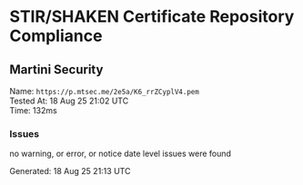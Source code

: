 # STIR/SHAKEN Certificate Repository Compliance

## Martini Security

Name: `https://p.mtsec.me/2e5a/K6_rrZCyplV4.pem`\
Tested At: 18 Aug 25 21:02 UTC\
Time: 132ms

### Issues

no warning, or error, or notice date level issues were found

Generated: 18 Aug 25 21:13 UTC